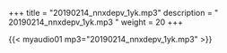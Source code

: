 +++
title = "20190214_nnxdepv_1yk.mp3"
description = " 20190214_nnxdepv_1yk.mp3 "
weight = 20
+++

{{< myaudio01 mp3="20190214_nnxdepv_1yk.mp3" >}}

